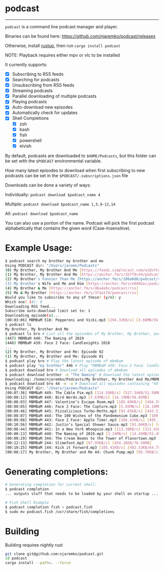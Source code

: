  # podcast
 ---
`podcast` is a command line podcast manager and player.
 
Binaries can be found here: https://github.com/njaremko/podcast/releases

Otherwise, install [rustup](https://rustup.rs/), then run `cargo install podcast`
 
NOTE: Playback requires either mpv or vlc to be installed
 
It currently supports:
- [x] Subscribing to RSS feeds
- [x] Searching for podcasts
- [x] Unsubscribing from RSS feeds
- [x] Streaming podcasts
- [x] Parallel downloading of multiple podcasts 
- [x] Playing podcasts
- [x] Auto-download new episodes
- [x] Automatically check for updates
- [x] Shell Completions
    - [x] zsh
    - [x] bash
    - [x] fish
    - [x] powershell
    - [x] elvish

By default, podcasts are downloaded to `$HOME/Podcasts`, but this folder can be set with the `$PODCAST` environmental variable.

How many latest episodes to download when first subscribing to new podcasts can be set in the `$PODCAST/.subscriptions.json` file

Downloads can be done a variety of ways:

Individually: `podcast download $podcast_name 4`

Multiple: `podcast download $podcast_name 1,5,9-12,14`

All: `podcast download $podcast_name`

You can also use a portion of the name. 
Podcast will pick the first podcast alphabetically that contains the given word (Case-Insensitive).

# Example Usage:
```sh
$ podcast search my brother my brother and me
Using PODCAST dir: "/Users/jaremn/Podcasts"
(0) My Brother, My Brother And Me [https://feeds.simplecast.com/wjQvYtdl]
(1) My Brother, My Brother And Me [https://anchor.fm/s/2b7f0c44/podcast/rss]
(2) My Brother's Funnier Than Me [https://anchor.fm/s/106a0d0/podcast/rss]
(3) My Brother's Wife and Me and Him [https://anchor.fm/s/e9402ec/podcast/rss]
(4) My Brother & Me [https://anchor.fm/s/d6a4e6c/podcast/rss]
(5) Me & My Brother [https://anchor.fm/s/37aa1f4/podcast/rss]
Would you like to subscribe to any of these? (y/n): y
Which one? (#): 0
Downloading RSS feed...
Subscribe auto-download limit set to: 1
Downloading episode(s)...
[00:03:06] MBMBaM 518: Pepperoni and Vicki.mp3 [294.32KB/s] [3.08MB/56.54MB]
$ podcast ls
My Brother, My Brother And Me
$ podcast ls bro # List all the episodes of My Brother, My Brother, and Me
(447) MBMBaM 440: The Naming of 2019
(446) MBMBaM 439: Face 2 Face: Candlenights 2018
...
(2) My Brother, My Brother and Me: Episode 02
(1) My Brother, My Brother and Me: Episode 01
$ podcast play bro # Play the latest episode of mbmbam
$ podcast play "my brother" 446 # Play "MBMBaM 439: Face 2 Face: Candlenights 2018"
$ podcast download bro # Download all episodes of mbmbam
$ podcast download brother -e "The Naming" # Download the latest episode containing "The Naming"
Downloading: /home/njaremko/Podcasts/My Brother, My Brother And Me/MBMBaM 440: The Naming of 2019.mp3
$ podcast download bro 44 -e -a # Download all episodes containing "44"
Using PODCAST dir: "/Users/jaremn/Podcasts"
[00:07:36] MBMBaM 449: The Cable Pie.mp3 [114.59KB/s] [527.34KB/51.50MB]
[00:00:12] MBMBaM 448: Bird Words.mp3 [3.63MB/s] [16.19MB/58.05MB]
[00:08:03] MBMBaM 447: Valentine’s Escape Room.mp3 [105.69KB/s] [494.59KB/50.28MB]
[00:00:05] MBMBaM 446: Face 2 Face: The Cupture.mp3 [5.85MB/s] [26.19MB/55.63MB]
[00:09:46] MBMBaM 445: Pizzalicious Turbo-Moths.mp3 [93.65KB/s] [443.57KB/54.01MB]
[00:08:07] MBMBaM 444: The 100 Wishes of the Pandemonium Cube.mp3 [109.15KB/s] [495.49KB/52.40MB]
[00:09:08] MBMBaM 443: Face 2 Face: Apple Time!.mp3 [106.42KB/s] [495.15KB/57.38MB]
[00:10:56] MBMBaM 442: Justin’s Special Shower Sauce.mp3 [93.04KB/s] [451.47KB/59.98MB]
[00:08:44] MBMBaM 441: In a New York Whoopsie.mp3 [113.30KB/s] [521.91KB/58.44MB]
[00:00:13] MBMBaM 440: The Naming of 2019.mp3 [3.24MB/s] [14.45MB/55.49MB]
[00:00:29] MBMBaM 344: The Cream Beams to the Tower of Flavortown.mp3 [1.73MB/s] [7.72MB/56.55MB]
[00:12:13] MBMBaM 244: Slimefoot.mp3 [97.95KB/s] [454.36KB/70.58MB]
[00:10:25] MBMBaM 144: Kick it Forward.mp3 [105.41KB/s] [492.53KB/64.79MB]
[00:08:17] My Brother, My Brother and Me 44: Chunk Pump.mp3 [95.76KB/s] [441.53KB/46.85MB]
```

# Generating completions:
```sh
# Generating completion for current shell:
$ podcast completion
... outputs stuff that needs to be loaded by your shell on startup ...

# Fish Shell Example
$ podcast completion fish > podcast.fish
$ sudo mv podcast.fish /usr/share/fish/completions
```

# Building
Building requires nightly rust
```sh
git clone git@github.com:njaremko/podcast.git
cd podcast
cargo install --path=. --force
```

